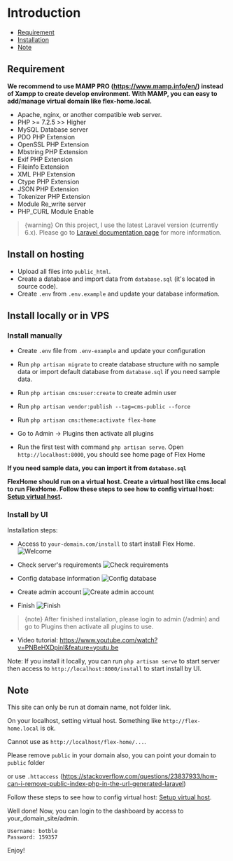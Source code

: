 # Introduction
- [Requirement](#requirement)
- [Installation](#installation)
- [Note](#note)

<a name="requirement"></a>
## Requirement

**We recommend to use MAMP PRO (https://www.mamp.info/en/) instead of Xampp to create develop environment. With MAMP, you can easy to add/manage virtual domain like flex-home.local.**

- Apache, nginx, or another compatible web server.
- PHP >= 7.2.5 >> Higher
- MySQL Database server
- PDO PHP Extension
- OpenSSL PHP Extension
- Mbstring PHP Extension
- Exif PHP Extension
- Fileinfo Extension
- XML PHP Extension
- Ctype PHP Extension
- JSON PHP Extension
- Tokenizer PHP Extension
- Module Re_write server
- PHP_CURL Module Enable

>  {warning} On this project, I use the latest Laravel version (currently 6.x). Please go to [Laravel documentation page](https://laravel.com/docs) for more information.

<a name="installation"></a>
## Install on hosting

- Upload all files into `public_html`.
- Create a database and import data from `database.sql` (it's located in source code).
- Create `.env` from `.env.example` and update your database information.

## Install locally or in VPS

### Install manually

* Create `.env` file from `.env-example` and update your configuration

* Run `php artisan migrate` to create database structure with no sample data or import default database from `database.sql` if you need sample data.

* Run `php artisan cms:user:create` to create admin user

* Run `php artisan vendor:publish --tag=cms-public --force`

* Run `php artisan cms:theme:activate flex-home`

* Go to Admin -> Plugins then activate all plugins

* Run the first test with command `php artisan serve`. Open `http://localhost:8000`, you should see home page of Flex Home


**If you need sample data, you can import it from `database.sql`**

**FlexHome should run on a virtual host. Create a virtual host like cms.local to run FlexHome. Follow these steps to see how to config virtual host: [Setup virtual host](/flex-home/2.3/virtualhost).** 

### Install by UI
Installation steps:

- Access to `your-domain.com/install` to start install Flex Home.
![Welcome](https://botble.com/storage/docs/install-ul/1.png)

- Check server's requirements
![Check requirements](https://botble.com/storage/docs/install-ul/2.png)

- Config database information
![Config database](https://botble.com/storage/docs/install-ul/3.png)

- Create admin account
![Create admin account](https://botble.com/storage/docs/install-ul/5.png)

- Finish
![Finish](https://botble.com/storage/docs/install-ul/6.png)

> {note} After finished installation, please login to admin (/admin) and go to Plugins then activate all plugins to use. 

- Video tutorial: https://www.youtube.com/watch?v=PNBeHXDpinI&feature=youtu.be

Note: If you install it locally, you can run `php artisan serve` to start server then access to `http://localhost:8000/install` to start install by UI.


<a name="note"></a>
## Note

This site can only be run at domain name, not folder link.

On your localhost, setting virtual host. Something like `http://flex-home.local` is ok.

Cannot use as `http://localhost/flex-home/...`.

Please remove `public` in your domain also, you can point your domain to `public` folder

or use `.httaccess` (https://stackoverflow.com/questions/23837933/how-can-i-remove-public-index-php-in-the-url-generated-laravel)

Follow these steps to see how to config virtual host: [Setup virtual host](/flex-home/2.x/virtualhost).

Well done! Now, you can login to the dashboard by access to your_domain_site/admin.

    Username: botble
    Password: 159357

Enjoy!

